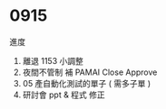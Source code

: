 # 0915

進度

1. 離退 1153 小調整
2. 夜間不管制 補 PAMAI Close Approve
3. 05 產自動化測試的單子 ( 需多子單 )
4. 研討會 ppt & 程式 修正

